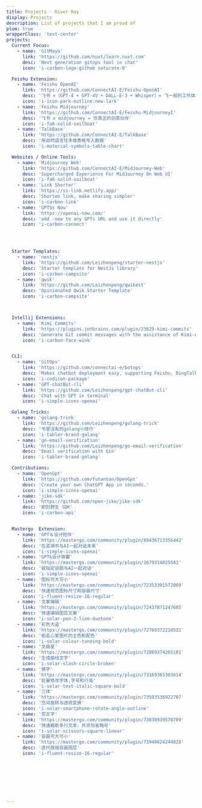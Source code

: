 ```yaml
---
title: Projects - River Ray
display: Projects
description: List of projects that I am proud of
plum: true
wrapperClass: 'text-center'
projects:
  Current Focus:
    - name: 'GitMaya'
      link: 'https://github.com/nuxt/learn.nuxt.com'
      desc: 'Next generation gitops tool in chat'
      icon: 'i-carbon-logo-github saturate-0'

  Feishu Extension:
    - name: 'Feishu OpenAI'
      link: 'https://github.com/ConnectAI-E/Feishu-OpenAI'
      desc: '飞书 ×（GPT-4 + GPT-4V + DALL·E-3 + Whisper）= 飞一般的工作体验'
      icon: 'i-icon-park-outline:new-lark'
    - name: 'Feishu Midjourney'
      link: 'https://github.com/ConnectAI-E/Feishu-MidjourneyI'
      desc: '飞书 x midjourney = 你真正的创意伙伴'
      icon: 'i-fa6-solid-sailboat'
    - name: 'TalkBase'
      link: 'https://github.com/ConnectAI-E/TalkBase'
      desc: '用自然语言往多维表格写入数据'
      icon: 'i-material-symbols-table-chart'

  Websites / Online Tools:
    - name: 'Midjourney Web'
      link: 'https://github.com/ConnectAI-E/MidJourney-Web'
      desc: 'Supercharged Experience For MidJourney On Web UI'
      icon: 'i-fa6-solid-sailboat'
    - name: 'Link Shorter'
      link: 'https://ss-link.netlify.app/'
      desc: 'Shorten link, make sharing simpler'
      icon: 'i-carbon-link'
    - name: 'GPTSs Now'
      link: 'https://openai-now.com/'
      desc: 'add -now to any GPTs URL and use it directly'
      icon: 'i-carbon-connect'


      

  Starter Templates:
    - name: 'nestjs'
      link: 'https://github.com/Leizhenpeng/starter-nestjs'
      desc: 'Starter template for NestJs library'
      icon: 'i-carbon-campsite'
    - name: 'qwik'
      link: 'https://github.com/Leizhenpeng/qwikest'
      desc: 'Opinionated Qwik Starter Template'
      icon: 'i-carbon-campsite'



  Intellij Extensions:
    - name: 'Kimi Commits'
      link: 'https://plugins.jetbrains.com/plugin/23629-kimi-commits'
      desc: 'Generate Git commit messages with the assistance of Kimi-AI, making code commits a breeze.'
      icon: 'i-carbon-face-wink'


  CLI:
    - name: 'GitOps'
      link: 'https://github.com/connectai-e/botops'
      desc: 'Makes chatbot deployment easy, supporting Feishu, DingTalk, Discord, Github and Slack.'
      icon: 'i-codicon-package'
    - name: 'GPT-chatBot-cli'
      link: 'https://github.com/Leizhenpeng/gpt-chatBot-cli'
      desc: 'Chat with GPT in terminal'
      icon: 'i-simple-icons-openai'

  Golang Tricks:
    - name: 'golang-trick'
      link: 'https://github.com/Leizhenpeng/golang-trick'
      desc: '书里没有的golang小技巧'
      icon: 'i-tabler-brand-golang'
    - name: 'go-email-verification'
      link: 'https://github.com/Leizhenpeng/go-email-verification'
      desc: 'Email verification with Gin'
      icon: 'i-tabler-brand-golang'

  Contributions:
    - name: 'OpenGpt'
      link: 'https://github.com/futantan/OpenGpt'
      desc: 'Create your own ChatGPT App in seconds.'
      icon: 'i-simple-icons-openai'
    - name: 'jike-sdk'
      link: 'https://github.com/open-jike/jike-sdk'
      desc: '即刻野生 SDK'
      icon: 'i-carbon-api'


  Mastergo  Extension:
    - name: 'GPT＆设计陪伴'
      link: 'https://mastergo.com/community/plugin/89436713356442'
      desc: '在蓝湖中与AI一起对话未来'
      icon: 'i-simple-icons-openai'
    - name: 'GPT&设计锦囊'
      link: 'https://mastergo.com/community/plugin/1679314025583'
      desc: '就指定话题与AI一起对话'
      icon: 'i-simple-icons-openai'
    - name: '图标可大可小'
      link: 'https://mastergo.com/community/plugin/72353391572009'
      desc: '快速规范图标尺寸和容器尺寸'
      icon: 'i-fluent-resize-16-regular'
    - name: '文案编辑'
      link: 'https://mastergo.com/community/plugin/72437871247685'
      desc: '快速编辑图层文案'
      icon: 'i-solar-pen-2-line-duotone'
    - name: '彩色大盗'
      link: 'https://mastergo.com/community/plugin/72760372210531'
      desc: '偷走心爱图片的主色和配色'
      icon: 'i-solar-colour-tuneing-bold'
    - name: '文曲星'
      link: 'https://mastergo.com/community/plugin/72869374265101'
      desc: '生成曲线文字'
      icon: 'i-solar-slash-circle-broken'
    - name: '换字'
      link: 'https://mastergo.com/community/plugin/73169365303614'
      desc: '批量修改字体,字号和行高'
      icon: 'i-solar-text-italic-square-bold'
    - name: '三体'
      link: 'https://mastergo.com/community/plugin/73593536922707'
      desc: '空间旋转与透视变换'
      icon: 'i-solar-smartphone-rotate-angle-outline'
    - name: '剪文字'
      link: 'https://mastergo.com/community/plugin/73838939578709'
      desc: '快速截断多行文本，并添加省略号'
      icon: 'i-solar-scissors-square-linear'
    - name: '容器可大可小'
      link: 'https://mastergo.com/community/plugin/73940624244028'
      desc: '迭代放缩容器图层'
      icon: 'i-fluent-resize-16-regular'








---
```


<!-- @layout-full-width -->

<ListProjects :projects="frontmatter.projects" />
